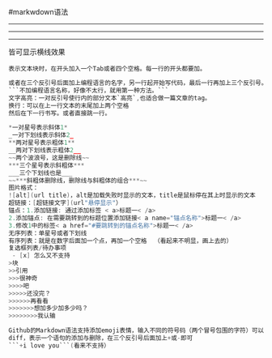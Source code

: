﻿#markwdown语法***---___皆可显示横线效果    表示文本块时，在开头加入一个Tab或者四个空格。每一行的开头都要加。```C或者在三个反引号后面加上编程语言的名字，另一行起开始写代码，最后一行再加上三个反引号。(~,Esc下方）,为什么末尾不用加三个单引号？```不加编程语言名称，好像不太行，就用第一种方法。```文字高亮：一对反引号使行内的部分文本`高亮`,也适合做一篇文章的tag。换行：可以在上一行文本的末尾加上两个空格  然后在下一行书写。或者直接跳一行。*一对星号表示斜体1*  _一对下划线表示斜体2_  **两对星号表示粗体1**  __两对下划线表示粗体2__  ~~两个波浪号，这是删除线~~  ***三个星号表示斜粗体***  ___三个下划线也是___  ~~***斜粗体删除线，删除线与斜粗体的组合***~~  图片格式：  ![alt](url title)，alt是加载失败时显示的文本，title是鼠标停在其上时显示的文本  超链接：[超链接文字](url"悬停显示"）  锚点：1.添加链接: 通过添加标签 < a>标题一< /a>  2.添加锚点: 在需要跳转到的标题位置添加链接< a name="锚点名称">标题一< /a>  3.修改1中的标签< a href="#要跳转到的锚点名称">标题一< /a>  无序列表：单星号或者下划线  有序列表：就是在数字后面加一个点，再加一个空格  （看起来不明显，画上去的）  复选框列表/待办事项   - [x] 怎么又不支持>块>>引用>>>很神奇>>>>吧>>>>>还没完？>>>>>>再看看>>>>>>>想加多少加多少吗？>>>>>>>>我认输Github的Markdown语法支持添加emoji表情，输入不同的符号码（两个冒号包围的字符）可以显示出不同的表情。比如:blush:  diff，表示一个语句的添加与删除，在三个反引号后面加上+或-即可  ```+i love you```(看来不支持）  